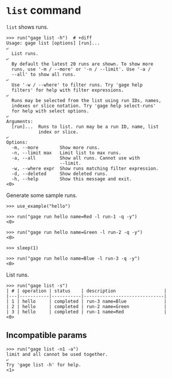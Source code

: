 # `list` command

`list` shows runs.

    >>> run("gage list -h")  # +diff
    Usage: gage list [options] [run]...
    ⤶
      List runs.
    ⤶
      By default the latest 20 runs are shown. To show more
      runs, use '-m / --more' or '-n / --limit'. Use '-a /
      --all' to show all runs.
    ⤶
      Use '-w / --where' to filter runs. Try 'gage help
      filters' for help with filter expressions.
    ⤶
      Runs may be selected from the list using run IDs, names,
      indexes or slice notation. Try 'gage help select-runs'
      for help with select options.
    ⤶
    Arguments:
      [run]...  Runs to list. run may be a run ID, name, list
                index or slice.
    ⤶
    Options:
      -m, --more        Show more runs.
      -n, --limit max   Limit list to max runs.
      -a, --all         Show all runs. Cannot use with
                        --limit.
      -w, --where expr  Show runs matching filter expression.
      -d, --deleted     Show deleted runs.
      -h, --help        Show this message and exit.
    <0>

Generate some sample runs.

    >>> use_example("hello")

    >>> run("gage run hello name=Red -l run-1 -q -y")
    <0>

    >>> run("gage run hello name=Green -l run-2 -q -y")
    <0>

    >>> sleep(1)

    >>> run("gage run hello name=Blue -l run-3 -q -y")
    <0>

List runs.

    >>> run("gage list -s")
    | # | operation | status    | description                  |
    |---|-----------|-----------|------------------------------|
    | 1 | hello     | completed | run-3 name=Blue              |
    | 2 | hello     | completed | run-2 name=Green             |
    | 3 | hello     | completed | run-1 name=Red               |
    <0>

## Incompatible params

    >>> run("gage list -n1 -a")
    limit and all cannot be used together.
    ⤶
    Try 'gage list -h' for help.
    <1>
